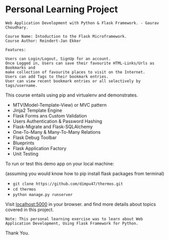 Personal Learning Project
=========================
~~~~~~~~~~~~~~~~~~~~~~~~~~~~~~~~~~~~~~~~~~~~~~~~~~~~~~~~~~~~~~~~~~~~~~~~~~~~~~~~~~
Web Application Development with Python & Flask Framework. - Gaurav Choudhary.

Course Name: Intoduction to the Flask Microframework.
Course Author: Reindert-Jan Ekker

Features:

Users can Login/Logout, SignUp for an account.
Once Logged in, Users can save their favourite HTML-Links/Urls as Bookmarks and 
make collection of favourite places to visit on the Internet.
Users can add Tags to their bookmark entries.
User can view recent bookmark entries or all selectively by tags/username.

~~~~~~~~~~~~~~~~~~~~~~~~~~~~~~~~~~~~~~~~~~~~~~~~~~~~~~~~~~~~~~~~~~~~~~~~~~~~~~~~~~
This course entails using pip and virtualenv and demonstrates.

- MTV(Model-Template-View) or MVC pattern
- Jinja2 Template Engine
- Flask Forms ans Custom Validation
- Users Authentication & Password Hashing
- Flask-Migrate and Flask-SQLAlchemy
- One-To-Many & Many-To-Many Relations
- Flask Debug Toolbar
- Blueprints
- Flask Application Factory
- Unit Testing

To run or test this demo app on your local machine:

(assuming you would know how to pip install flask packages from terminal)

- `git clone https://github.com/dimpu47/thermos.git`
- `cd thermos`
- `python manage.py runserver`

Visit [localhost:5000](http://localhost:5000/) in your browser.
and find more details about topics covered in this project. 
~~~
Note: This personal learning exercise was to learn about Web Application Development, Using Flask Framework for Python.
~~~
Thank You.
